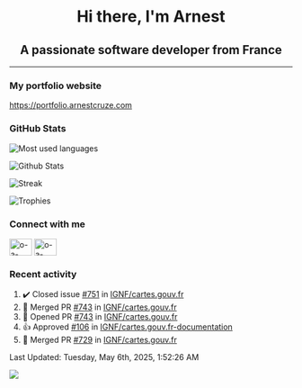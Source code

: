 <h1 align="center">Hi there, I'm Arnest</h1>
<h2 align="center">A passionate software developer from France</h2>

---

### My portfolio website

https://portfolio.arnestcruze.com

### GitHub Stats

![Most used languages](https://github-readme-stats.vercel.app/api/top-langs/?username=ocruze&langs_count=10&layout=compact&hide=tsql)

![Github Stats](https://github-readme-stats.vercel.app/api?username=ocruze&count_private=true&show_icons=true&title_color=fff&text_color=fff&bg_color=30,36d1dc,904e95)

![Streak](https://github-readme-streak-stats.herokuapp.com/?user=ocruze&)

![Trophies](https://github-profile-trophy.vercel.app/?username=ocruze)

### Connect with me

<p align="left">
  <a href="mailto:o.cruze@live.com" target="blank"><img align="center" src="https://upload.wikimedia.org/wikipedia/commons/d/df/Microsoft_Office_Outlook_%282018%E2%80%93present%29.svg" alt="o-a-cruze" height="30" width="40" /></a>
  <a href="https://linkedin.com/in/o-a-cruze" target="blank"><img align="center" src="https://raw.githubusercontent.com/rahuldkjain/github-profile-readme-generator/master/src/images/icons/Social/linked-in-alt.svg" alt="o-a-cruze" height="30" width="40" /></a>
</p>

### Recent activity

<!--RECENT_ACTIVITY:start-->
1. ✔️ Closed issue [#751](https://github.com/IGNF/cartes.gouv.fr/issues/751) in [IGNF/cartes.gouv.fr](https://github.com/IGNF/cartes.gouv.fr)
2. 🎉 Merged PR [#743](https://github.com/IGNF/cartes.gouv.fr/pull/743) in [IGNF/cartes.gouv.fr](https://github.com/IGNF/cartes.gouv.fr)
3. 💪 Opened PR [#743](https://github.com/IGNF/cartes.gouv.fr/pull/743) in [IGNF/cartes.gouv.fr](https://github.com/IGNF/cartes.gouv.fr)
4. 👍 Approved [#106](https://github.com/IGNF/cartes.gouv.fr-documentation/pull/106#pullrequestreview-2746052851) in [IGNF/cartes.gouv.fr-documentation](https://github.com/IGNF/cartes.gouv.fr-documentation)
5. 🎉 Merged PR [#729](https://github.com/IGNF/cartes.gouv.fr/pull/729) in [IGNF/cartes.gouv.fr](https://github.com/IGNF/cartes.gouv.fr)
<!--RECENT_ACTIVITY:end-->

<!--RECENT_ACTIVITY:last_update-->
Last Updated: Tuesday, May 6th, 2025, 1:52:26 AM
<!--RECENT_ACTIVITY:last_update_end-->

[![](https://visitcount.itsvg.in/api?id=ocruze&label=Profile%20Views&pretty=false)](https://visitcount.itsvg.in)
